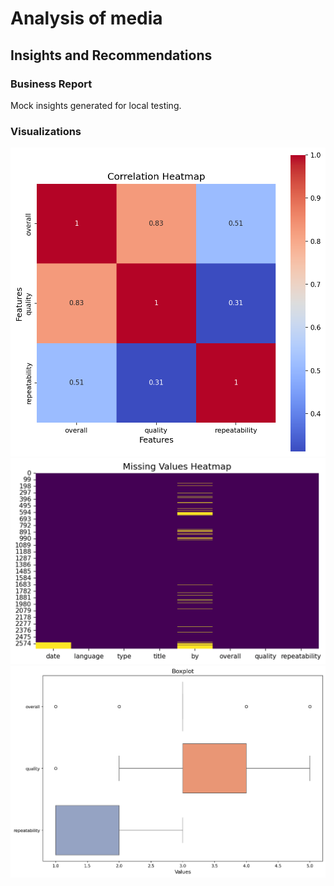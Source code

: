 # Analysis of media

## Insights and Recommendations

### Business Report
Mock insights generated for local testing.

### Visualizations
![correlation_heatmap.png](correlation_heatmap.png)
![missing_values_heatmap.png](missing_values_heatmap.png)
![boxplot.png](boxplot.png)
